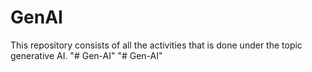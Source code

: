 # GenAI
  This repository consists of all the activities that is done under the topic generative AI.
"# Gen-AI" 
"# Gen-AI" 
